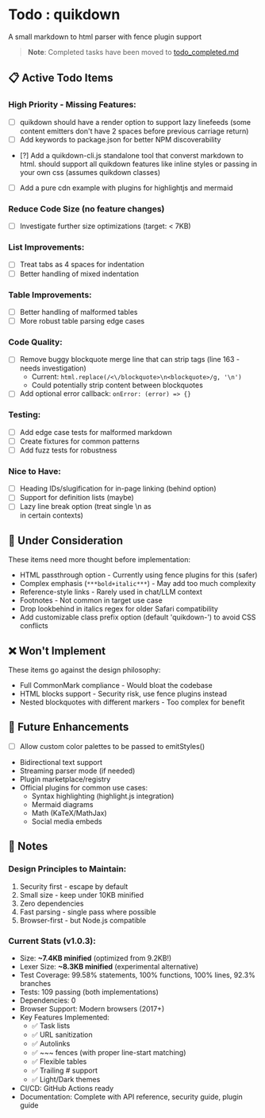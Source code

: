 # Todo : quikdown

A small markdown to html parser with fence plugin support

> **Note**: Completed tasks have been moved to [todo_completed.md](./todo_completed.md)

## 📋 Active Todo Items

### High Priority - Missing Features:
* [ ] quikdown should have a render option to support lazy linefeeds (some content emitters don't have 2 spaces before previous carriage return)
* [ ] Add keywords to package.json for better NPM discoverability
* [?] Add a quikdown-cli.js standalone tool that converst markdown to html.  should support all quikdown features like inline styles or passing in your own css (assumes quikdown classes)  
* [ ] Add a pure cdn example with plugins for highlightjs and mermaid

### Reduce Code Size (no feature changes)
* [ ] Investigate further size optimizations (target: < 7KB)

### List Improvements:
* [ ] Treat tabs as 4 spaces for indentation
* [ ] Better handling of mixed indentation

### Table Improvements:
* [ ] Better handling of malformed tables
* [ ] More robust table parsing edge cases

### Code Quality:
* [ ] Remove buggy blockquote merge line that can strip tags (line 163 - needs investigation)
  - Current: `html.replace(/<\/blockquote>\n<blockquote>/g, '\n')`
  - Could potentially strip content between blockquotes
* [ ] Add optional error callback: `onError: (error) => {}`

### Testing:
* [ ] Add edge case tests for malformed markdown
* [ ] Create fixtures for common patterns
* [ ] Add fuzz tests for robustness

### Nice to Have:
* [ ] Heading IDs/slugification for in-page linking (behind option)
* [ ] Support for definition lists (maybe)
* [ ] Lazy line break option (treat single \n as <br> in certain contexts)

## 🤔 Under Consideration

These items need more thought before implementation:

* HTML passthrough option - Currently using fence plugins for this (safer)
* Complex emphasis (`***bold+italic***`) - May add too much complexity
* Reference-style links - Rarely used in chat/LLM context
* Footnotes - Not common in target use case
* Drop lookbehind in italics regex for older Safari compatibility
* Add customizable class prefix option (default 'quikdown-') to avoid CSS conflicts

## ❌ Won't Implement

These items go against the design philosophy:

* Full CommonMark compliance - Would bloat the codebase
* HTML blocks support - Security risk, use fence plugins instead
* Nested blockquotes with different markers - Too complex for benefit

## 🔮 Future Enhancements

* [ ] Allow custom color palettes to be passed to emitStyles()
* Bidirectional text support
* Streaming parser mode (if needed)
* Plugin marketplace/registry
* Official plugins for common use cases:
  - Syntax highlighting (highlight.js integration)
  - Mermaid diagrams
  - Math (KaTeX/MathJax)
  - Social media embeds

## 📝 Notes

### Design Principles to Maintain:
1. Security first - escape by default
2. Small size - keep under 10KB minified
3. Zero dependencies
4. Fast parsing - single pass where possible
5. Browser-first - but Node.js compatible

### Current Stats (v1.0.3):
- Size: **~7.4KB minified** (optimized from 9.2KB!)
- Lexer Size: **~8.3KB minified** (experimental alternative)
- Test Coverage: 99.58% statements, 100% functions, 100% lines, 92.3% branches
- Tests: 109 passing (both implementations)
- Dependencies: 0
- Browser Support: Modern browsers (2017+)
- Key Features Implemented: 
  - ✅ Task lists
  - ✅ URL sanitization
  - ✅ Autolinks
  - ✅ ~~~ fences (with proper line-start matching)
  - ✅ Flexible tables
  - ✅ Trailing # support
  - ✅ Light/Dark themes
- CI/CD: GitHub Actions ready
- Documentation: Complete with API reference, security guide, plugin guide